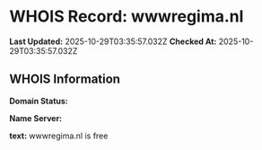 # WHOIS Record: wwwregima.nl

**Last Updated:** 2025-10-29T03:35:57.032Z
**Checked At:** 2025-10-29T03:35:57.032Z

## WHOIS Information

**Domain Status:** 

**Name Server:** 

**text:** wwwregima.nl is free

